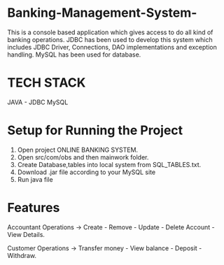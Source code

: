 # Banking-Management-System-
This is a console based application which gives access to do all kind of banking operations. JDBC has been used to develop this system which includes JDBC Driver, Connections, DAO implementations and exception handling. MySQL has been used for database.  

# TECH STACK 
JAVA - JDBC 
MySQL

# Setup for Running the Project
1) Open project ONLINE BANKING SYSTEM.
2) Open src/com/obs and then mainwork folder.
3) Create Database,tables into local system from SQL_TABLES.txt.
4) Download .jar file according to your MySQL site
5) Run java file 


# Features
Accountant Operations -> Create - Remove - Update - Delete Account - View Details.

Customer Operations -> Transfer money - View balance - Deposit - Withdraw.

